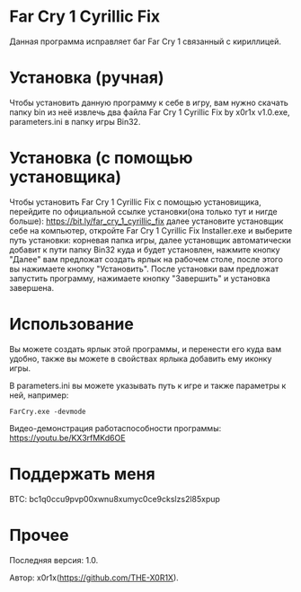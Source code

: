 # Far Cry 1 Cyrillic Fix
Данная программа исправляет баг Far Cry 1 связанный с кириллицей.

# Установка (ручная)
Чтобы установить данную программу к себе в игру, вам нужно скачать папку bin из неё извлечь два файла Far Cry 1 Cyrillic Fix by x0r1x v1.0.exe, parameters.ini в папку игры Bin32.

# Установка (с помощью установщика)
Чтобы установить Far Cry 1 Cyrillic Fix с помощью установищика, перейдите по официальной ссылке установки(она только тут и нигде больше): https://bit.ly/far_cry_1_cyrillic_fix
далее установите установщик себе на компьютер, откройте Far Cry 1 Cyrillic Fix Installer.exe и выберите путь установки: корневая папка игры, далее установщик автоматически добавит к пути папку Bin32 куда и будет установлен, нажмите кнопку "Далее" вам предложат создать ярлык на рабочем столе, после этого вы нажимаете кнопку "Установить". После установки вам предложат запустить программу, нажимаете кнопку "Завершить" и установка завершена.

# Использование
Вы можете создать ярлык этой программы, и перенести его куда вам удобно, также вы можете в свойствах ярлыка добавить ему иконку игры.

В parameters.ini вы можете указывать путь к игре и также параметры к ней, например:

	FarCry.exe -devmode


Видео-демонстрация работаспособности программы: https://youtu.be/KX3rfMKd6OE
 
 # Поддержать меня
 BTC: bc1q0ccu9pvp00xwnu8xumyc0ce9ckslzs2l85xpup
 
# Прочее 
Последняя версия: 1.0.

Автор: x0r1x(https://github.com/THE-X0R1X).
